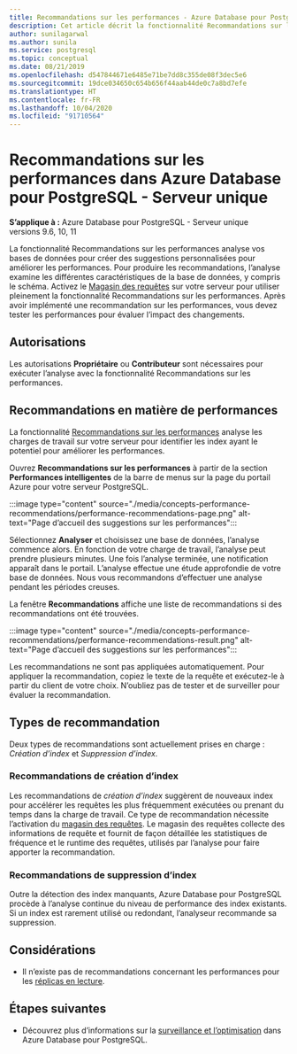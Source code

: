 ```yaml
---
title: Recommandations sur les performances - Azure Database pour PostgreSQL - Serveur unique
description: Cet article décrit la fonctionnalité Recommandations sur les performances dans Azure Database pour PostgreSQL - Serveur unique.
author: sunilagarwal
ms.author: sunila
ms.service: postgresql
ms.topic: conceptual
ms.date: 08/21/2019
ms.openlocfilehash: d547844671e6485e71be7dd8c355de08f3dec5e6
ms.sourcegitcommit: 19dce034650c654b656f44aab44de0c7a8bd7efe
ms.translationtype: HT
ms.contentlocale: fr-FR
ms.lasthandoff: 10/04/2020
ms.locfileid: "91710564"
---
```

# <a name="performance-recommendations-in-azure-database-for-postgresql---single-server"></a>Recommandations sur les performances dans Azure Database pour PostgreSQL - Serveur unique

**S’applique à :** Azure Database pour PostgreSQL - Serveur unique versions 9.6, 10, 11

La fonctionnalité Recommandations sur les performances analyse vos bases de données pour créer des suggestions personnalisées pour améliorer les performances. Pour produire les recommandations, l’analyse examine les différentes caractéristiques de la base de données, y compris le schéma. Activez le [Magasin des requêtes](concepts-query-store.md) sur votre serveur pour utiliser pleinement la fonctionnalité Recommandations sur les performances. Après avoir implémenté une recommandation sur les performances, vous devez tester les performances pour évaluer l’impact des changements. 

## <a name="permissions"></a>Autorisations
Les autorisations **Propriétaire** ou **Contributeur** sont nécessaires pour exécuter l’analyse avec la fonctionnalité Recommandations sur les performances.

## <a name="performance-recommendations"></a>Recommandations en matière de performances
La fonctionnalité [Recommandations sur les performances](concepts-performance-recommendations.md) analyse les charges de travail sur votre serveur pour identifier les index ayant le potentiel pour améliorer les performances.

Ouvrez **Recommandations sur les performances** à partir de la section **Performances intelligentes** de la barre de menus sur la page du portail Azure pour votre serveur PostgreSQL.

:::image type="content" source="./media/concepts-performance-recommendations/performance-recommendations-page.png" alt-text="Page d’accueil des suggestions sur les performances":::

Sélectionnez **Analyser** et choisissez une base de données, l’analyse commence alors. En fonction de votre charge de travail, l’analyse peut prendre plusieurs minutes. Une fois l’analyse terminée, une notification apparaît dans le portail. L’analyse effectue une étude approfondie de votre base de données. Nous vous recommandons d’effectuer une analyse pendant les périodes creuses. 

La fenêtre **Recommandations** affiche une liste de recommandations si des recommandations ont été trouvées.

:::image type="content" source="./media/concepts-performance-recommendations/performance-recommendations-result.png" alt-text="Page d’accueil des suggestions sur les performances":::

Les recommandations ne sont pas appliquées automatiquement. Pour appliquer la recommandation, copiez le texte de la requête et exécutez-le à partir du client de votre choix. N’oubliez pas de tester et de surveiller pour évaluer la recommandation. 

## <a name="recommendation-types"></a>Types de recommandation

Deux types de recommandations sont actuellement prises en charge : *Création d’index* et *Suppression d’index*.

### <a name="create-index-recommendations"></a>Recommandations de création d’index
Les recommandations de *création d’index* suggèrent de nouveaux index pour accélérer les requêtes les plus fréquemment exécutées ou prenant du temps dans la charge de travail. Ce type de recommandation nécessite l’activation du [magasin des requêtes](concepts-query-store.md). Le magasin des requêtes collecte des informations de requête et fournit de façon détaillée les statistiques de fréquence et le runtime des requêtes, utilisés par l’analyse pour faire apporter la recommandation.

### <a name="drop-index-recommendations"></a>Recommandations de suppression d’index
Outre la détection des index manquants, Azure Database pour PostgreSQL procède à l’analyse continue du niveau de performance des index existants. Si un index est rarement utilisé ou redondant, l’analyseur recommande sa suppression.

## <a name="considerations"></a>Considérations
* Il n’existe pas de recommandations concernant les performances pour les [réplicas en lecture](concepts-read-replicas.md).
## <a name="next-steps"></a>Étapes suivantes
- Découvrez plus d’informations sur la [surveillance et l’optimisation](concepts-monitoring.md) dans Azure Database pour PostgreSQL.

